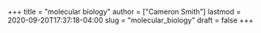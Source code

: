 +++
title = "molecular biology"
author = ["Cameron Smith"]
lastmod = 2020-09-20T17:37:18-04:00
slug = "molecular_biology"
draft = false
+++
